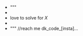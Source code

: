 - """
-
- love to solve for _X_
- 
- """
//reach me dk_code_[insta]...

<!---
DkCodeProjct/DkCodeProjct is a ✨ special ✨ repository because its `README.md` (this file) appears on your GitHub profile.
You can click the Preview link to take a look at your changes.
--->
